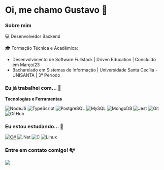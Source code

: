 # Oi, me chamo Gustavo 👋

### Sobre mim

💻 Desenvolvedor Backend


🎓 Formação Técnica e Acadêmica:
  <ul>
    <li>Desenvolvimento de Software Fullstack | Driven Education | Concluído em Março/23</li>
    <li>Bacharelado em Sistemas de Informação | Universidade Santa Cecília - UNISANTA | 3º Período</li>
  </ul>
  
### Eu já trabalhei com... 🔧

**Tecnologias e Ferramentas**

![NodeJS](https://img.shields.io/badge/node.js-6DA55F?style=for-the-badge&logo=node.js&logoColor=white)
![TypeScript](https://img.shields.io/badge/typescript-%23007ACC.svg?style=for-the-badge&logo=typescript&logoColor=white)
![PostgreSQL](https://img.shields.io/badge/postgres-%23316192.svg?style=for-the-badge&logo=postgresql&logoColor=white)
![MySQL](https://img.shields.io/badge/MySQL-005C84?style=for-the-badge&logo=mysql&logoColor=white)
![MongoDB](https://img.shields.io/badge/MongoDB-4EA94B?style=for-the-badge&logo=mongodb&logoColor=white)
![Jest](https://img.shields.io/badge/Jest-323330?style=for-the-badge&logo=Jest&logoColor=white)
![Git](https://img.shields.io/badge/git-%23F05033.svg?style=for-the-badge&logo=git&logoColor=white)
![GitHub](https://img.shields.io/badge/github-%23121011.svg?style=for-the-badge&logo=github&logoColor=white)

### Eu estou estudando... 🧩
[![C#](https://img.shields.io/badge/C%23-239120?style=for-the-badge&logo=c-sharp&logoColor=white)](https://img.shields.io/badge/C%23-239120?style=for-the-badge&logo=c-sharp&logoColor=white)
![.Net](https://img.shields.io/badge/.NET-5C2D91?style=for-the-badge&logo=.net&logoColor=white)
![C](https://img.shields.io/badge/C-00599C?style=for-the-badge&logo=c&logoColor=white)
![Linux](https://img.shields.io/badge/Linux-FCC624?style=for-the-badge&logo=linux&logoColor=black)

### Entre em contato comigo! 📭
<div>
<a href="https://www.linkedin.com/in/gustavo-vasques/" target="_blank"><img src="https://img.shields.io/badge/-LinkedIn-%230077B5?style=for-the-badge&logo=linkedin&logoColor=white" target="_blank"></a>   
</div>



